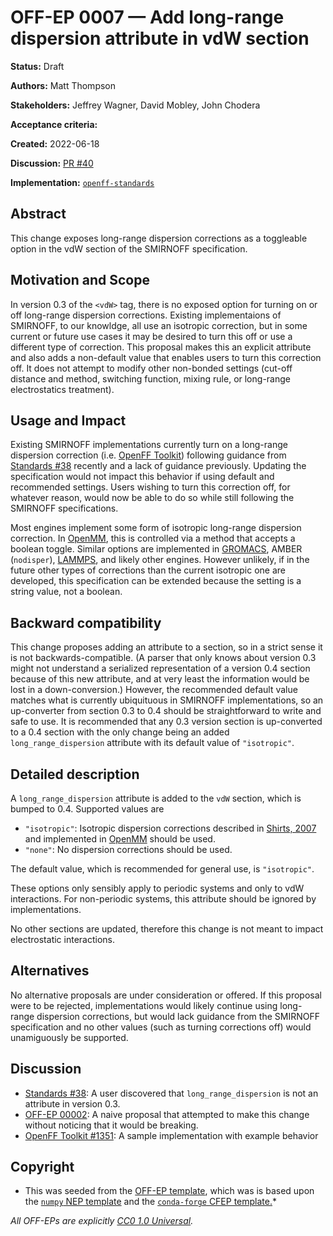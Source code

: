 # OFF-EP 0007 — Add long-range dispersion attribute in vdW section

**Status:** Draft

**Authors:** Matt Thompson

**Stakeholders:** Jeffrey Wagner, David Mobley, John Chodera

**Acceptance criteria:** <Unanimity>

**Created:** 2022-06-18

**Discussion:** [PR #40](https://github.com/openforcefield/standards/pull/40)

**Implementation:** [``openff-standards``](https://github.com/openforcefield/openff-standards)

## Abstract

This change exposes long-range dispersion corrections as a toggleable option in the vdW section of
the SMIRNOFF specification.

## Motivation and Scope

In version 0.3 of the `<vdW>` tag, there is no exposed option for turning on or off long-range
dispersion corrections. Existing implementaions of SMIRNOFF, to our knowldge, all use an isotropic
correction, but in some current or future use cases it may be desired to turn this off or use a different type of
correction. This proposal makes this an explicit attribute and also adds a non-default value that enables users
to turn this correction off. It does not attempt to modify other non-bonded settings (cut-off
distance and method, switching function, mixing rule, or long-range electrostatics treatment).

## Usage and Impact

Existing SMIRNOFF implementations currently turn on a long-range dispersion correction (i.e. [OpenFF
Toolkit](https://github.com/openforcefield/openff-toolkit/blob/0.10.6/openff/toolkit/typing/engines/smirnoff/parameters.py#L3695)) following guidance from [Standards #38](https://github.com/openforcefield/standards/pull/38) recently and a lack of guidance previously.
Updating the specification would not impact this behavior if using default and recommended settings.
Users wishing to turn this correction off, for whatever reason, would now be able to do so while
still following the SMIRNOFF specifications.

Most engines implement some form of isotropic long-range dispersion correction. In
[OpenMM](http://docs.openmm.org/latest/api-python/generated/openmm.openmm.NonbondedForce.html#openmm.openmm.NonbondedForce.setUseDispersionCorrection),
this is controlled via a method that accepts a boolean toggle. Similar options are implemented
in [GROMACS](https://manual.gromacs.org/current/user-guide/mdp-options.html#mdp-DispCorr), AMBER
(`nodisper`), [LAMMPS](https://docs.lammps.org/pair_modify.html), and likely other engines. However
unlikely, if in the future other types of corrections than the current isotropic one are developed,
this specification can be extended because the setting is a string value, not a boolean.

## Backward compatibility

This change proposes adding an attribute to a section, so in a strict sense it is not
backwards-compatible. (A parser that only knows about version 0.3 might not understand a serialized
representation of a version 0.4 section because of this new attribute, and at very least the
information would be lost in a down-conversion.) However, the recommended
default value matches what is currently ubiquituous in SMIRNOFF implementations, so an up-converter
from section 0.3 to 0.4 should be straightforward to write and safe to use. It is recommended that
any 0.3 version section is up-converted to a 0.4 section with the only change being an added
`long_range_dispersion` attribute with its default value of `"isotropic"`.

## Detailed description

A `long_range_dispersion` attribute is added to the `vdW` section, which is bumped to 0.4.
Supported values are
  * `"isotropic"`: Isotropic dispersion corrections described in
    [Shirts, 2007](https://pubs.acs.org/doi/10.1021/jp0735987) and implemented in
    [OpenMM](http://docs.openmm.org/latest/api-python/generated/openmm.openmm.NonbondedForce.html#openmm.openmm.NonbondedForce.setUseDispersionCorrection) should be used.
  * `"none"`: No dispersion corrections should be used.

The default value, which is recommended for general use, is `"isotropic"`.

These options only sensibly apply to periodic systems and only to vdW interactions. For non-periodic
systems, this attribute should be ignored by implementations.

No other sections are updated, therefore this change is not meant to impact electrostatic interactions.

## Alternatives

No alternative proposals are under consideration or offered. If this proposal were to be rejected,
implementations would likely continue using long-range dispersion corrections, but would lack
guidance from the SMIRNOFF specification and no other values (such as turning corrections off) would
unamiguously be supported.

## Discussion

- [Standards #38](https://github.com/openforcefield/standards/pull/38): A user discovered that `long_range_dispersion` is not an attribute in version 0.3.
- [OFF-EP 00002](https://github.com/openforcefield/standards/pull/22): A naive proposal that attempted to make this change without noticing that it would be breaking.
- [OpenFF Toolkit #1351](https://github.com/openforcefield/openff-toolkit/pull/1351): A sample implementation with example behavior

## Copyright

* This was seeded from the
[OFF-EP template](https://github.com/openforcefield/standards/blob/main/docs/enhancement-proposals/off-ep-template.md),
which was is based upon the
[``numpy`` NEP template]( https://github.com/numpy/numpy/blob/master/doc/neps/nep-template.rst) and the
[``conda-forge`` CFEP template.](https://github.com/conda-forge/cfep/blob/master/cfep-00.md)*

*All OFF-EPs are explicitly [CC0 1.0 Universal](https://creativecommons.org/publicdomain/zero/1.0/).*

